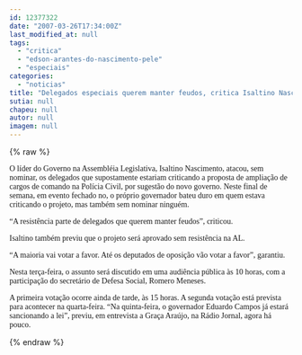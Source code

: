 ```yaml
---
id: 12377322
date: "2007-03-26T17:34:00Z"
last_modified_at: null
tags:
  - "critica"
  - "edson-arantes-do-nascimento-pele"
  - "especiais"
categories:
  - "noticias"
title: "Delegados especiais querem manter feudos, critica Isaltino Nascimento"
sutia: null
chapeu: null
autor: null
imagem: null
---
```

{% raw %}
<p><P><FONT face=Verdana>O líder do Governo na Assembléia Legislativa, Isaltino Nascimento, atacou, sem nominar, os delegados que supostamente estariam criticando a proposta de ampliação de cargos de comando na Polícia Civil, por sugestão do novo governo. Neste final de semana, em evento fechado no, o próprio governador bateu duro em quem estava criticando o projeto, mas também sem nominar ninguém.</FONT></P></p>
<p><P><FONT face=Verdana>“A resistência parte de delegados que querem manter feudos”, criticou.</FONT></P></p>
<p><P><FONT face=Verdana>Isaltino também previu que o projeto será aprovado sem resistência na AL.</FONT></P></p>
<p><P><FONT face=Verdana>“A maioria vai votar a favor. Até os deputados de oposição vão votar a favor”, garantiu.</FONT></P></p>
<p><P><FONT face=Verdana>Nesta terça-feira, o assunto será discutido em uma audiência pública às 10 horas, com a participação do secretário de Defesa Social, Romero Meneses.</FONT></P></p>
<p><P><FONT face=Verdana>A primeira votação ocorre ainda de tarde, às 15 horas. A segunda votação está prevista para acontecer na quarta-feira. “Na quinta-feira, o governador Eduardo Campos já estará sancionando a lei”, previu, em entrevista a Graça Araújo, na Rádio Jornal, agora há pouco.</FONT></P> </p>
{% endraw %}